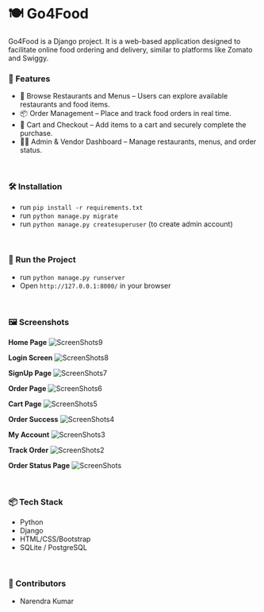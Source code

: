 # 🍽️ Go4Food
Go4Food is a Django project. It is a web-based application designed to facilitate online food ordering and delivery, similar to platforms like Zomato and Swiggy.
<br>

### 🚀 Features

- 🛒 Browse Restaurants and Menus – Users can explore available restaurants and food items.
- 📦 Order Management – Place and track food orders in real time.
- 🧾 Cart and Checkout – Add items to a cart and securely complete the purchase.
- 🧑‍🍳 Admin & Vendor Dashboard – Manage restaurants, menus, and order status.
<br>

### 🛠️ Installation

- run `pip install -r requirements.txt`
- run `python manage.py migrate`
- run `python manage.py createsuperuser` (to create admin account)
<br>

### 🚀 Run the Project

- run `python manage.py runserver`
- Open `http://127.0.0.1:8000/` in your browser
<br>

### 🖼️ Screenshots

**Home Page**
![ScreenShots9](./Screenshots/1.png)

**Login Screen**
![ScreenShots8](./Screenshots/2.png)

**SignUp Page**
![ScreenShots7](./Screenshots/3.png)

**Order Page**
![ScreenShots6](./Screenshots/4.png)

**Cart Page**
![ScreenShots5](./Screenshots/5.png)

**Order Success**
![ScreenShots4](./Screenshots/6.png)

**My Account**
![ScreenShots3](./Screenshots/7.png)

**Track Order**
![ScreenShots2](./Screenshots/8.png)

**Order Status Page**
![ScreenShots](./Screenshots/9.png)


<br>

### 📦 Tech Stack

- Python  
- Django  
- HTML/CSS/Bootstrap  
- SQLite / PostgreSQL  
<br>

### 👥 Contributors

- Narendra Kumar

